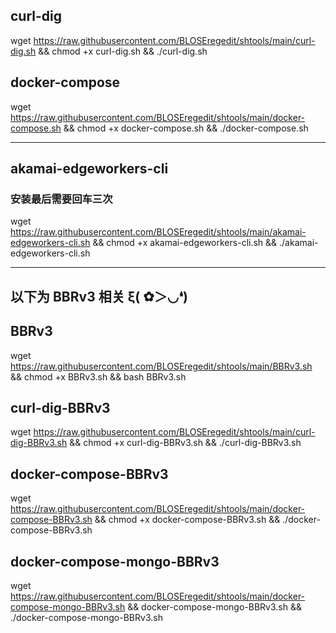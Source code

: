 
## curl-dig
wget https://raw.githubusercontent.com/BLOSEregedit/shtools/main/curl-dig.sh && chmod +x curl-dig.sh && ./curl-dig.sh

## docker-compose
wget https://raw.githubusercontent.com/BLOSEregedit/shtools/main/docker-compose.sh && chmod +x docker-compose.sh && ./docker-compose.sh

--------------------------------------------------------------------------------

## akamai-edgeworkers-cli
### 安装最后需要回车三次

wget https://raw.githubusercontent.com/BLOSEregedit/shtools/main/akamai-edgeworkers-cli.sh && chmod +x akamai-edgeworkers-cli.sh && ./akamai-edgeworkers-cli.sh

--------------------------------------------------------------------------------
以下为 BBRv3 相关         ξ( ✿＞◡❛)
--------------------------------------------------------------------------------
## BBRv3
wget https://raw.githubusercontent.com/BLOSEregedit/shtools/main/BBRv3.sh && chmod +x BBRv3.sh && bash BBRv3.sh

## curl-dig-BBRv3
wget https://raw.githubusercontent.com/BLOSEregedit/shtools/main/curl-dig-BBRv3.sh && chmod +x curl-dig-BBRv3.sh && ./curl-dig-BBRv3.sh

## docker-compose-BBRv3
wget https://raw.githubusercontent.com/BLOSEregedit/shtools/main/docker-compose-BBRv3.sh && chmod +x docker-compose-BBRv3.sh && ./docker-compose-BBRv3.sh


## docker-compose-mongo-BBRv3
wget  https://raw.githubusercontent.com/BLOSEregedit/shtools/main/docker-compose-mongo-BBRv3.sh && docker-compose-mongo-BBRv3.sh && ./docker-compose-mongo-BBRv3.sh

